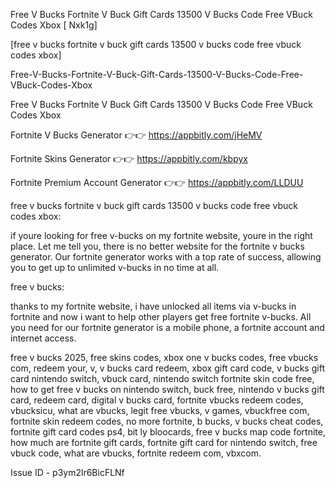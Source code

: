 Free V Bucks Fortnite V Buck Gift Cards 13500 V Bucks Code Free VBuck Codes Xbox [ Nxk1g]

[free v bucks fortnite v buck gift cards 13500 v bucks code free vbuck codes xbox]

Free-V-Bucks-Fortnite-V-Buck-Gift-Cards-13500-V-Bucks-Code-Free-VBuck-Codes-Xbox

Free V Bucks Fortnite V Buck Gift Cards 13500 V Bucks Code Free VBuck Codes Xbox

Fortnite V Bucks Generator 👉👉 https://appbitly.com/jHeMV

Fortnite Skins Generator 👉👉 https://appbitly.com/kbpyx

Fortnite Premium Account Generator 👉👉 https://appbitly.com/LLDUU

free v bucks fortnite v buck gift cards 13500 v bucks code free vbuck codes xbox:

if youre looking for free v-bucks on my fortnite website, youre in the right place. Let me tell you, there is no better website for the fortnite v bucks generator. Our fortnite generator works with a top rate of success, allowing you to get up to unlimited v-bucks in no time at all.

free v bucks:

thanks to my fortnite website, i have unlocked all items via v-bucks in fortnite and now i want to help other players get free fortnite v-bucks. All you need for our fortnite generator is a mobile phone, a fortnite account and internet access.

free v bucks 2025, free skins codes, xbox one v bucks codes, free vbucks com, redeem your, v, v bucks card redeem, xbox gift card code, v bucks gift card nintendo switch, vbuck card, nintendo switch fortnite skin code free, how to get free v bucks on nintendo switch, buck free, nintendo v bucks gift card, redeem card, digital v bucks card, fortnite vbucks redeem codes, vbucksicu, what are vbucks, legit free vbucks, v games, vbuckfree com, fortnite skin redeem codes, no more fortnite, b bucks, v bucks cheat codes, fortnite gift card codes ps4, bit ly bloocards, free v bucks map code fortnite, how much are fortnite gift cards, fortnite gift card for nintendo switch, free vbuck code, what are vbucks, fortnite redeem com, vbxcom.


Issue ID - p3ym2lr6BicFLNf

